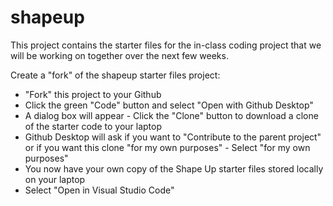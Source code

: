 # shapeup
 
 This project contains the starter files for the in-class coding project that we will be working on together over the next few weeks. 

Create a "fork" of the shapeup starter files project:

- "Fork" this project to your Github
- Click the green "Code" button and select "Open with Github Desktop"
- A dialog box will appear - Click the "Clone" button to download a clone of the starter code to your laptop
- Github Desktop will ask if you want to "Contribute to the parent project" or if you want this clone "for my own purposes" - Select "for my own purposes"
- You now have your own copy of the Shape Up starter files stored locally on your laptop
- Select "Open in Visual Studio Code"
